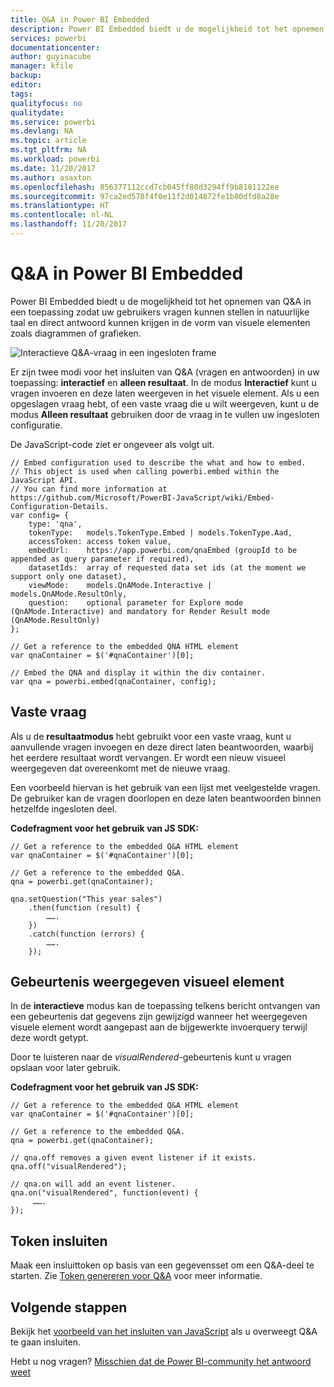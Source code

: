 ```yaml
---
title: Q&A in Power BI Embedded
description: Power BI Embedded biedt u de mogelijkheid tot het opnemen van Q&A in een toepassing zodat uw gebruikers vragen kunnen stellen in natuurlijke taal.
services: powerbi
documentationcenter: 
author: guyinacube
manager: kfile
backup: 
editor: 
tags: 
qualityfocus: no
qualitydate: 
ms.service: powerbi
ms.devlang: NA
ms.topic: article
ms.tgt_pltfrm: NA
ms.workload: powerbi
ms.date: 11/20/2017
ms.author: asaxton
ms.openlocfilehash: 856377112ccd7cb045ff80d3294ff9b8181122ee
ms.sourcegitcommit: 97ca2ed578f4f0e11f2d014872fe1b80dfd8a28e
ms.translationtype: HT
ms.contentlocale: nl-NL
ms.lasthandoff: 11/20/2017
---
```

# <a name="qa-in-power-bi-embedded"></a>Q&A in Power BI Embedded
Power BI Embedded biedt u de mogelijkheid tot het opnemen van Q&A in een toepassing zodat uw gebruikers vragen kunnen stellen in natuurlijke taal en direct antwoord kunnen krijgen in de vorm van visuele elementen zoals diagrammen of grafieken.

![Interactieve Q&A-vraag in een ingesloten frame](media/qanda/embedded-qanda.gif)

Er zijn twee modi voor het insluiten van Q&A (vragen en antwoorden) in uw toepassing: **interactief** en **alleen resultaat**. In de modus **Interactief** kunt u vragen invoeren en deze laten weergeven in het visuele element. Als u een opgeslagen vraag hebt, of een vaste vraag die u wilt weergeven, kunt u de modus **Alleen resultaat** gebruiken door de vraag in te vullen uw ingesloten configuratie.

De JavaScript-code ziet er ongeveer als volgt uit.

```
// Embed configuration used to describe the what and how to embed.
// This object is used when calling powerbi.embed within the JavaScript API.
// You can find more information at https://github.com/Microsoft/PowerBI-JavaScript/wiki/Embed-Configuration-Details.
var config= {
    type: 'qna',
    tokenType:   models.TokenType.Embed | models.TokenType.Aad,
    accessToken: access token value,
    embedUrl:    https://app.powerbi.com/qnaEmbed (groupId to be appended as query parameter if required),
    datasetIds:  array of requested data set ids (at the moment we support only one dataset),
    viewMode:    models.QnAMode.Interactive | models.QnAMode.ResultOnly,
    question:    optional parameter for Explore mode (QnAMode.Interactive) and mandatory for Render Result mode (QnAMode.ResultOnly)
};

// Get a reference to the embedded QNA HTML element
var qnaContainer = $('#qnaContainer')[0];

// Embed the QNA and display it within the div container.
var qna = powerbi.embed(qnaContainer, config);
```

## <a name="set-question"></a>Vaste vraag
Als u de **resultaatmodus** hebt gebruikt voor een vaste vraag, kunt u aanvullende vragen invoegen en deze direct laten beantwoorden, waarbij het eerdere resultaat wordt vervangen. Er wordt een nieuw visueel weergegeven dat overeenkomt met de nieuwe vraag.

Een voorbeeld hiervan is het gebruik van een lijst met veelgestelde vragen. De gebruiker kan de vragen doorlopen en deze laten beantwoorden binnen hetzelfde ingesloten deel.

**Codefragment voor het gebruik van JS SDK:**  

```        
// Get a reference to the embedded Q&A HTML element
var qnaContainer = $('#qnaContainer')[0];

// Get a reference to the embedded Q&A.
qna = powerbi.get(qnaContainer);

qna.setQuestion("This year sales")
    .then(function (result) {
        …….
    })
    .catch(function (errors) {
        …….
    });
```

## <a name="visual-rendered-event"></a>Gebeurtenis weergegeven visueel element
In de **interactieve** modus kan de toepassing telkens bericht ontvangen van een gebeurtenis dat gegevens zijn gewijzigd wanneer het weergegeven visuele element wordt aangepast aan de bijgewerkte invoerquery terwijl deze wordt getypt.

Door te luisteren naar de *visualRendered*-gebeurtenis kunt u vragen opslaan voor later gebruik. 

**Codefragment voor het gebruik van JS SDK:**  

```
// Get a reference to the embedded Q&A HTML element
var qnaContainer = $('#qnaContainer')[0];

// Get a reference to the embedded Q&A.
qna = powerbi.get(qnaContainer);

// qna.off removes a given event listener if it exists.
qna.off("visualRendered");

// qna.on will add an event listener.
qna.on("visualRendered", function(event) {
     …….
});
```

## <a name="embed-token"></a>Token insluiten
Maak een insluittoken op basis van een gegevensset om een Q&A-deel te starten. Zie [Token genereren voor Q&A](https://msdn.microsoft.com/library/mt784614.aspx#qanda) voor meer informatie.

## <a name="next-steps"></a>Volgende stappen
Bekijk het [voorbeeld van het insluiten van JavaScript](https://microsoft.github.io/PowerBI-JavaScript/demo/) als u overweegt Q&A te gaan insluiten.

Hebt u nog vragen? [Misschien dat de Power BI-community het antwoord weet](http://community.powerbi.com/)


